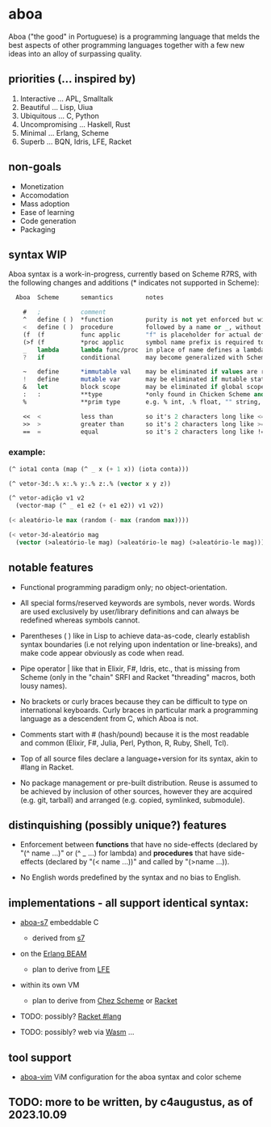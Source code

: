 # aboa

Aboa ("the good" in Portuguese) is a programming language that melds
the best aspects of other programming languages together with a few
new ideas into an alloy of surpassing quality.

## priorities (... inspired by)

1. Interactive ... APL, Smalltalk
2. Beautiful ... Lisp, Uiua
3. Ubiquitous ... C, Python
4. Uncompromising ... Haskell, Rust
5. Minimal ... Erlang, Scheme
6. Superb ... BQN, Idris, LFE, Racket

## non-goals

- Monetization
- Accomodation
- Mass adoption
- Ease of learning
- Code generation
- Packaging

## syntax WIP

Aboa syntax is a work-in-progress, currently based on Scheme R7RS,
with the following changes and additions (* indicates not supported in Scheme):

```scheme
  Aboa  Scheme      semantics         notes

    #   ;           comment
    ^   define ( )  *function         purity is not yet enforced but will be eventually
    <   define ( )  procedure         followed by a name or _, without enclosing ( )
    (f  (f          func applic       "f" is placeholder for actual defined name, same as Scheme
    (>f (f          *proc applic      symbol name prefix is required to apply defined procedures
    _   lambda      lambda func/proc  in place of name defines a lambda, i.e. anonymous function
    ?   if          conditional       may become generalized with Scheme "cond"

    ~   define      *immutable val    may be eliminated if values are replaced with functions
    !   define      mutable var       may be eliminated if mutable state is prohibited
    &   let         block scope       may be eliminated if global scope is eliminated
    :   :           **type            *only found in Chicken Scheme and Racket
    %               **prim type       e.g. % int, .% float, "" string, etc.

    <<  <           less than         so it's 2 characters long like <=
    >>  >           greater than      so it's 2 characters long like >=
    ==  =           equal             so it's 2 characters long like !=

```
### example:

```scheme
(^ iota1 conta (map (^ _ x (+ 1 x)) (iota conta)))

(^ vetor-3d:.% x:.% y:.% z:.% (vector x y z))

(^ vetor-adição v1 v2
  (vector-map (^ _ e1 e2 (+ e1 e2)) v1 v2))

(< aleatório-le max (random (- max (random max))))

(< vetor-3d-aleatório mag
  (vector (>aleatório-le mag) (>aleatório-le mag) (>aleatório-le mag)))

```

## notable features

- Functional programming paradigm only; no object-orientation.

- All special forms/reserved keywords are symbols, never words. Words
  are used exclusively by user/library definitions and can always be
  redefined whereas symbols cannot.

- Parentheses ( ) like in Lisp to achieve data-as-code, clearly establish
  syntax boundaries (i.e not relying upon indentation or line-breaks),
  and make code appear obviously as code when read.

- Pipe operator | like that in Elixir, F#, Idris, etc., that is missing
  from Scheme (only in the "chain" SRFI and Racket "threading" macros,
  both lousy names).

- No brackets or curly braces because they can be difficult to type
  on international keyboards. Curly braces in particular mark a
  programming language as a descendent from C, which Aboa is not.

- Comments start with # (hash/pound) because it is the most readable
  and common (Elixir, F#, Julia, Perl, Python, R, Ruby, Shell, Tcl).

- Top of all source files declare a language+version for its syntax,
  akin to #lang in Racket.

- No package management or pre-built distribution. Reuse is assumed
  to be achieved by inclusion of other sources, however they are
  acquired (e.g. git, tarball) and arranged (e.g. copied, symlinked, submodule).

## distinquishing (possibly unique?) features

- Enforcement between **functions** that have no side-effects (declared by
  "(^ name ...)" or (^ _ ...) for lambda) and **procedures** that have
  side-effects (declared by "(< name ...))" and called by "(>name ...)).

- No English words predefined by the syntax and no bias to English.

## implementations - all support identical syntax:

- [aboa-s7](code/aboa-s7) embeddable C
  * derived from [s7](https://github.com/aboalang/s7-patched)

- on the [Erlang BEAM](https://github.com/aboalang/otp)
  * plan to derive from [LFE](https://github.com/aboalang/LFE)

- within its own VM
  * plan to derive from [Chez Scheme](https://github.com/aboalang/ChezScheme)
or [Racket](https://github.com/aboalang/racket)

- TODO: possibly? [Racket #lang](https://docs.racket-lang.org/guide/hash-languages.html)

- TODO: possibly? web via [Wasm](https://webassembly.org) ...

## tool support

- [aboa-vim](code/aboa-vim) ViM configuration for the aboa syntax and color scheme

## TODO: more to be written, by c4augustus, as of 2023.10.09
